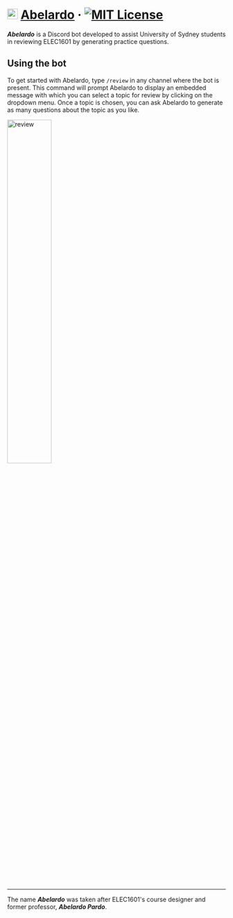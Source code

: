 # <img src="https://i.ibb.co/NssMsKn/Untitled-design-3-modified.png" alt="Abelardo Avatar" width="24"> [Abelardo](https://github.com/zetafy/abelardo) &middot; [![MIT License](https://img.shields.io/badge/license-MIT-red.svg)](https://github.com/zetafy/abelardo/blob/main/LICENSE)

***Abelardo*** is a Discord bot developed to assist University of Sydney students in reviewing ELEC1601 by generating practice questions.

## Using the bot

To get started with Abelardo, type `/review` in any channel where the bot is present. This command will prompt Abelardo to display an embedded message with which you can select a topic for review by clicking on the dropdown menu. Once a topic is chosen, you can ask Abelardo to generate as many questions about the topic as you like.

<img src="https://github.com/zetafy/abelardo/assets/108279046/dccb76c1-aac6-4b9f-93eb-c56bfe737c16" alt="review" width="45%"> 


---

The name ***Abelardo*** was taken after ELEC1601's course designer and former professor, ***Abelardo Pardo***.
